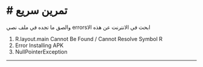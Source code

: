 # # تمرين سريع

 والصق ما تجده في ملف نصي errorsابحث في الانترنت عن هذه الا 

1. R.layout.main Cannot Be Found / Cannot Resolve Symbol R
2. Error Installing APK  
3. NullPointerException 
 
-------------------
